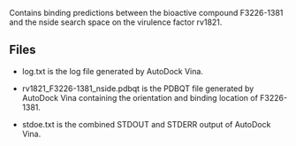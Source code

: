 Contains binding predictions between the bioactive compound F3226-1381 and the nside search space on the virulence factor rv1821.

## Files

- log.txt is the log file generated by AutoDock Vina.

- rv1821_F3226-1381_nside.pdbqt is the PDBQT file generated by AutoDock Vina containing the orientation and binding location of F3226-1381.

- stdoe.txt is the combined STDOUT and STDERR output of AutoDock Vina.

